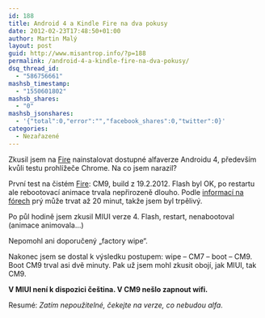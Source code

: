 ```yaml
---
id: 188
title: Android 4 a Kindle Fire na dva pokusy
date: 2012-02-23T17:48:50+01:00
author: Martin Malý
layout: post
guid: http://www.misantrop.info/?p=188
permalink: /android-4-a-kindle-fire-na-dva-pokusy/
dsq_thread_id:
  - "586756661"
mashsb_timestamp:
  - "1550601802"
mashsb_shares:
  - "0"
mashsb_jsonshares:
  - '{"total":0,"error":"","facebook_shares":0,"twitter":0}'
categories:
  - Nezařazené
---
```

Zkusil jsem na [Fire](http://www.amazon.com/gp/product/B0051VVOB2/ref=as_li_ss_tl?ie=UTF8&tag=dein-20&linkCode=as2&camp=1789&creative=390957&creativeASIN=B0051VVOB2) nainstalovat dostupné alfaverze Androidu 4, především kvůli testu prohlížeče Chrome. Na co jsem narazil?

<!--more-->

První test na čistém [Fire](http://www.amazon.com/gp/product/B0051VVOB2/ref=as_li_ss_tl?ie=UTF8&tag=dein-20&linkCode=as2&camp=1789&creative=390957&creativeASIN=B0051VVOB2): CM9, build z 19.2.2012. Flash byl OK, po restartu ale rebootovací animace trvala nepřirozeně dlouho. Podle [informací na fórech](http://t.co/vC2mJ2jV) prý může trvat až 20 minut, takže jsem byl trpělivý.

Po půl hodině jsem zkusil MIUI verze 4. Flash, restart, nenabootoval (animace animovala&#8230;)

Nepomohl ani doporučený &#8222;factory wipe&#8220;.

Nakonec jsem se dostal k výsledku postupem: wipe &#8211; CM7 &#8211; boot &#8211; CM9. Boot CM9 trval asi dvě minuty. Pak už jsem mohl zkusit obojí, jak MIUI, tak CM9.

**V MIUI není k dispozici čeština. V CM9 nešlo zapnout wifi.**

Resumé: _Zatím nepoužitelné, čekejte na verze, co nebudou alfa_.